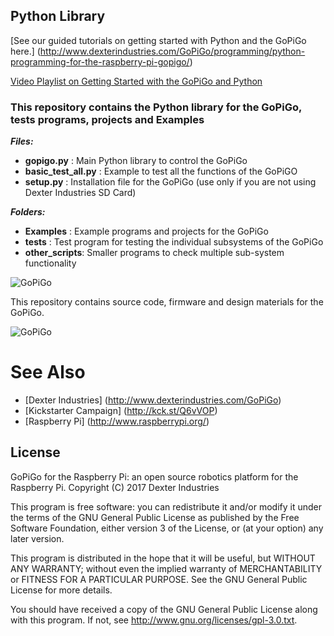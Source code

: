 ## Python Library

[See our guided tutorials on getting started with Python and the GoPiGo here.] (http://www.dexterindustries.com/GoPiGo/programming/python-programming-for-the-raspberry-pi-gopigo/)

[Video Playlist on Getting Started with the GoPiGo and Python](https://www.youtube.com/watch?v=ip0mYTLlldw&list=PLQVvvaa0QuDcG4wbhhCv_XTnexvWfjlBy&index=1)



### This repository contains the Python library for the GoPiGo, tests programs, projects and Examples
**_Files:_**
- **gopigo.py** : Main Python library to control the GoPiGo
- **basic_test_all.py** : Example to test all the functions of the GoPiGO
- **setup.py** : Installation file for the GoPiGo (use only if you are not using Dexter Industries SD Card)

**_Folders:_**
- **Examples** : Example programs and projects for the GoPiGo
- **tests** : Test program for testing the individual subsystems of the GoPiGo
- **other_scripts**: Smaller programs to check multiple sub-system functionality 

![ GoPiGo ](https://raw.githubusercontent.com/DexterInd/GoPiGo/master/GoPiGo_Chassis-300.jpg)

This repository contains source code, firmware and design materials for the GoPiGo.

![ GoPiGo ](https://raw.githubusercontent.com/DexterInd/GoPiGo/master/GoPiGo_Front_Facing_Camera300.jpg)

# See Also

- [Dexter Industries] (http://www.dexterindustries.com/GoPiGo)
- [Kickstarter Campaign] (http://kck.st/Q6vVOP)
- [Raspberry Pi] (http://www.raspberrypi.org/)

## License
GoPiGo for the Raspberry Pi: an open source robotics platform for the Raspberry Pi.
Copyright (C) 2017  Dexter Industries

This program is free software: you can redistribute it and/or modify
it under the terms of the GNU General Public License as published by
the Free Software Foundation, either version 3 of the License, or
(at your option) any later version.

This program is distributed in the hope that it will be useful,
but WITHOUT ANY WARRANTY; without even the implied warranty of
MERCHANTABILITY or FITNESS FOR A PARTICULAR PURPOSE.  See the
GNU General Public License for more details.

You should have received a copy of the GNU General Public License
along with this program.  If not, see <http://www.gnu.org/licenses/gpl-3.0.txt>.
